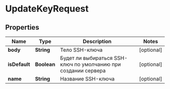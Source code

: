

# UpdateKeyRequest


## Properties

| Name | Type | Description | Notes |
|------------ | ------------- | ------------- | -------------|
|**body** | **String** | Тело SSH-ключа |  [optional] |
|**isDefault** | **Boolean** | Будет ли выбираться SSH-ключ по умолчанию при создании сервера |  [optional] |
|**name** | **String** | Название SSH-ключа |  [optional] |



